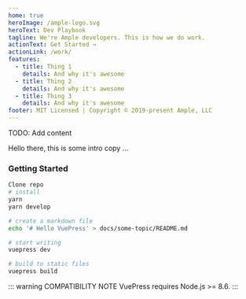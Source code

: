 ```yaml
---
home: true
heroImage: /ample-logo.svg
heroText: Dev Playbook
tagline: We're Ample developers. This is how we do work.
actionText: Get Started →
actionLink: /work/
features:
  - title: Thing 1
    details: And why it's awesome
  - title: Thing 2
    details: And why it's awesome
  - title: Thing 3
    details: And why it's awesome
footer: MIT Licensed | Copyright © 2019-present Ample, LLC
---
```


TODO: Add content

Hello there, this is some intro copy ...

### Getting Started

```bash
Clone repo
# install
yarn 
yarn develop

# create a markdown file
echo '# Hello VuePress' > docs/some-topic/README.md

# start writing
vuepress dev

# build to static files
vuepress build
```

::: warning COMPATIBILITY NOTE
VuePress requires Node.js >= 8.6.
:::
